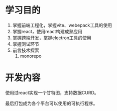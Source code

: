 # 学习目的

1. 掌握前端工程化，掌握vite、webepack工具的使用
2. 掌握react，使用react构建成熟应用
3. 掌握跨端开发，掌握electron工具的使用
4. 掌握测试环节
5. 前言技术探索
   1. monorepo

# 开发内容

使用过react实现一个甘特图，支持数据CURD。

最后打包成为各个平台可以使用的可执行程序。